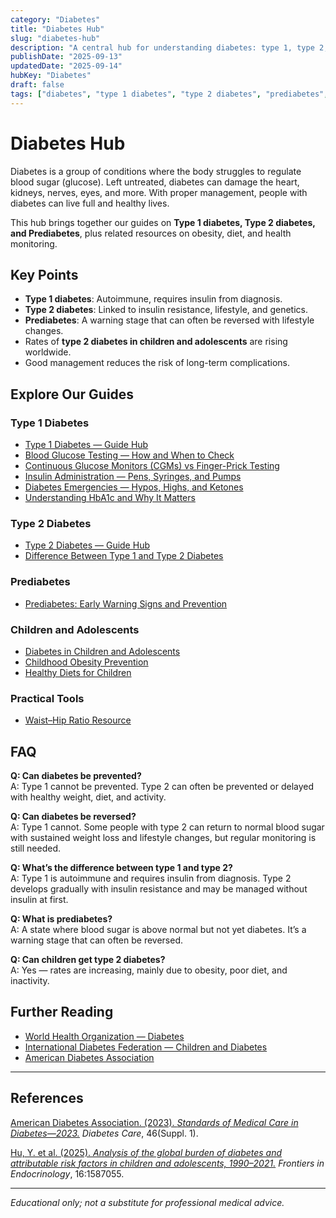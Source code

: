 ```yaml
---
category: "Diabetes"
title: "Diabetes Hub"
slug: "diabetes-hub"
description: "A central hub for understanding diabetes: type 1, type 2, and prediabetes — symptoms, management, prevention, and resources."
publishDate: "2025-09-13"
updatedDate: "2025-09-14"
hubKey: "Diabetes"
draft: false
tags: ["diabetes", "type 1 diabetes", "type 2 diabetes", "prediabetes", "insulin", "management"]
---
```


# Diabetes Hub

Diabetes is a group of conditions where the body struggles to regulate blood sugar (glucose). Left untreated, diabetes can damage the heart, kidneys, nerves, eyes, and more. With proper management, people with diabetes can live full and healthy lives.

This hub brings together our guides on **Type 1 diabetes, Type 2 diabetes, and Prediabetes**, plus related resources on obesity, diet, and health monitoring.

## Key Points
- **Type 1 diabetes**: Autoimmune, requires insulin from diagnosis.  
- **Type 2 diabetes**: Linked to insulin resistance, lifestyle, and genetics.  
- **Prediabetes**: A warning stage that can often be reversed with lifestyle changes.  
- Rates of **type 2 diabetes in children and adolescents** are rising worldwide.  
- Good management reduces the risk of long-term complications.  

## Explore Our Guides

### Type 1 Diabetes
- [Type 1 Diabetes — Guide Hub](/guides/type-1-diabetes)  
- [Blood Glucose Testing — How and When to Check](/guides/blood-glucose-testing)  
- [Continuous Glucose Monitors (CGMs) vs Finger-Prick Testing](/guides/cgm-vs-finger-prick)  
- [Insulin Administration — Pens, Syringes, and Pumps](/guides/insulin-administration)  
- [Diabetes Emergencies — Hypos, Highs, and Ketones](/guides/diabetes-emergency-actions)  
- [Understanding HbA1c and Why It Matters](/guides/understanding-hba1c)  

### Type 2 Diabetes
- [Type 2 Diabetes — Guide Hub](/guides/type-2-diabetes)  
- [Difference Between Type 1 and Type 2 Diabetes](/guides/type-1-vs-type-2-diabetes)  

### Prediabetes
- [Prediabetes: Early Warning Signs and Prevention](/guides/prediabetes)  

### Children and Adolescents
- [Diabetes in Children and Adolescents](/guides/diabetes-children-adolescents)  
- [Childhood Obesity Prevention](/guides/childhood-obesity-prevention)  
- [Healthy Diets for Children](/guides/healthy-diets-for-children)  

### Practical Tools
- [Waist–Hip Ratio Resource](/resources/waist-hip-ratio)  

## FAQ
**Q: Can diabetes be prevented?**  
A: Type 1 cannot be prevented. Type 2 can often be prevented or delayed with healthy weight, diet, and activity.  

**Q: Can diabetes be reversed?**  
A: Type 1 cannot. Some people with type 2 can return to normal blood sugar with sustained weight loss and lifestyle changes, but regular monitoring is still needed.  

**Q: What’s the difference between type 1 and type 2?**  
A: Type 1 is autoimmune and requires insulin from diagnosis. Type 2 develops gradually with insulin resistance and may be managed without insulin at first.  

**Q: What is prediabetes?**  
A: A state where blood sugar is above normal but not yet diabetes. It’s a warning stage that can often be reversed.  

**Q: Can children get type 2 diabetes?**  
A: Yes — rates are increasing, mainly due to obesity, poor diet, and inactivity.  

## Further Reading
- [World Health Organization — Diabetes](https://www.who.int/health-topics/diabetes)  
- [International Diabetes Federation — Children and Diabetes](https://idf.org/)  
- [American Diabetes Association](https://diabetes.org/)  

---

## References
[American Diabetes Association. (2023). *Standards of Medical Care in Diabetes—2023.*](https://doi.org/10.2337/dc23-SINT) *Diabetes Care*, 46(Suppl. 1).  

[Hu, Y. et al. (2025). *Analysis of the global burden of diabetes and attributable risk factors in children and adolescents, 1990–2021.*](https://doi.org/10.3389/fendo.2025.1587055) *Frontiers in Endocrinology*, 16:1587055.  

---

*Educational only; not a substitute for professional medical advice.*
